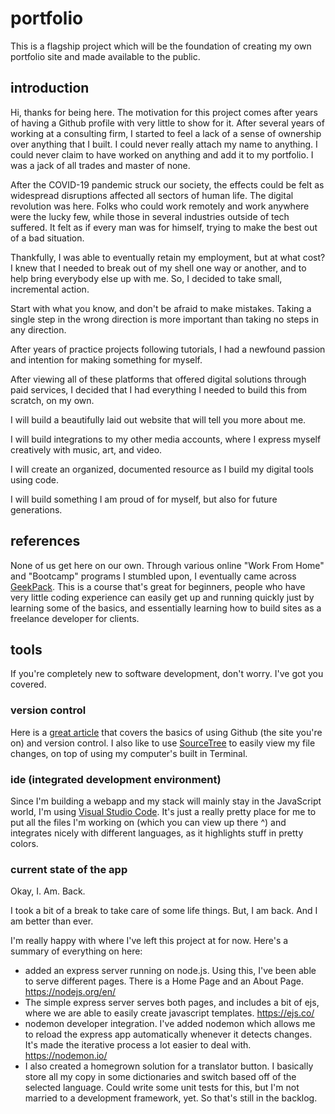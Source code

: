 # portfolio
This is a flagship project which will be the foundation of creating my own portfolio site and made available to the public.

## introduction
Hi, thanks for being here. The motivation for this project comes after years of having a Github profile with very little to show for it. After several years of working at a consulting firm, I started to feel a lack of a sense of ownership over anything that I built. I could never really attach my name to anything. I could never claim to have worked on anything and add it to my portfolio. I was a jack of all trades and master of none. 

After the COVID-19 pandemic struck our society, the effects could be felt as widespread disruptions affected all sectors of human life. The digital revolution was here. Folks who could work remotely and work anywhere were the lucky few, while those in several industries outside of tech suffered. It felt as if every man was for himself, trying to make the best out of a bad situation. 

Thankfully, I was able to eventually retain my employment, but at what cost? I knew that I needed to break out of my shell one way or another, and to help bring everybody else up with me. So, I decided to take small, incremental action. 

Start with what you know, and don't be afraid to make mistakes. Taking a single step in the wrong direction is more important than taking no steps in any direction. 

After years of practice projects following tutorials, I had a newfound passion and intention for making something for myself. 

After viewing all of these platforms that offered digital solutions through paid services, I decided that I had everything I needed to build this from scratch, on my own. 

I will build a beautifully laid out website that will tell you more about me. 

I will build integrations to my other media accounts, where I express myself creatively with music, art, and video. 

I will create an organized, documented resource as I build my digital tools using code. 

I will build something I am proud of for myself, but also for future generations.

## references
None of us get here on our own. Through various online "Work From Home" and "Bootcamp" programs I stumbled upon, I eventually came across [GeekPack](https://www.geekpack.co/free-5-day-coding-challenge). This is a course that's great for beginners, people who have very little coding experience can easily get up and running quickly just by learning some of the basics, and essentially learning how to build sites as a freelance developer for clients. 

## tools
If you're completely new to software development, don't worry. I've got you covered. 

### version control
Here is a [great article](https://ourcodingclub.github.io/tutorials/git/) that covers the basics of using Github (the site you're on) and version control. 
I also like to use [SourceTree](https://www.sourcetreeapp.com/) to easily view my file changes, on top of using my computer's built in Terminal. 

### ide (integrated development environment)
Since I'm building a webapp and my stack will mainly stay in the JavaScript world, I'm using [Visual Studio Code](https://code.visualstudio.com/). It's just a really pretty place for me to put all the files I'm working on (which you can view up there ^) and integrates nicely with different languages, as it highlights stuff in pretty colors. 

### current state of the app
Okay, I. Am. Back. 

I took a bit of a break to take care of some life things. But, I am back. And I am better than ever.

I'm really happy with where I've left this project at for now. Here's a summary of everything on here:
- added an express server running on node.js. Using this, I've been able to serve different pages. There is a Home Page and an About Page. https://nodejs.org/en/ 
- The simple express server serves both pages, and includes a bit of ejs, where we are able to easily create javascript templates. https://ejs.co/
- nodemon developer integration. I've added nodemon which allows me to reload the express app automatically whenever it detects changes. It's made the iterative process a lot easier to deal with. https://nodemon.io/
- I also created a homegrown solution for a translator button. I basically store all my copy in some dictionaries and switch based off of the selected language. Could write some unit tests for this, but I'm not married to a development framework, yet. So that's still in the backlog. 
